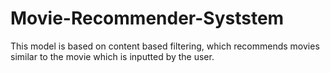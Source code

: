 # Movie-Recommender-Syststem
This model is based on content based filtering,  which recommends movies similar to the movie which is inputted by the user.
